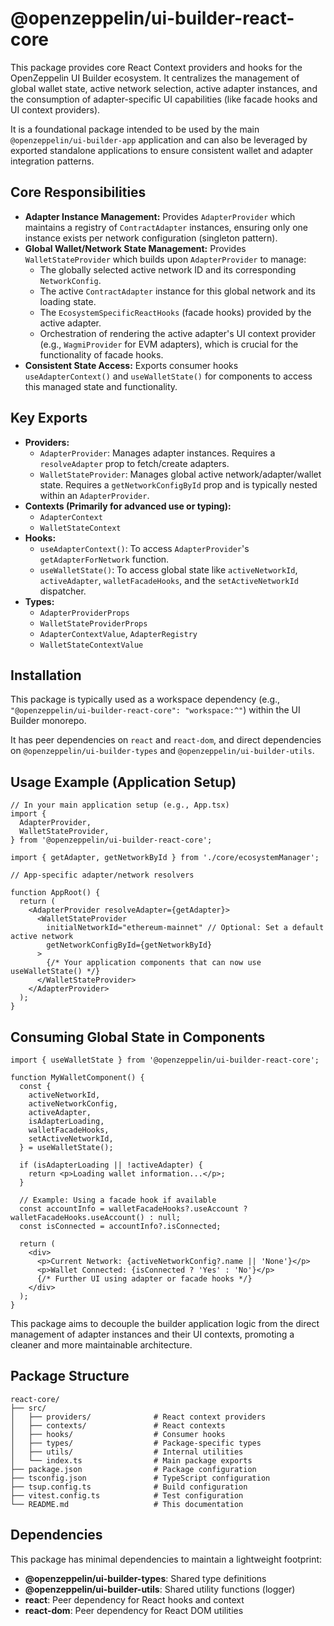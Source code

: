 # @openzeppelin/ui-builder-react-core

This package provides core React Context providers and hooks for the OpenZeppelin UI Builder ecosystem. It centralizes the management of global wallet state, active network selection, active adapter instances, and the consumption of adapter-specific UI capabilities (like facade hooks and UI context providers).

It is a foundational package intended to be used by the main `@openzeppelin/ui-builder-app` application and can also be leveraged by exported standalone applications to ensure consistent wallet and adapter integration patterns.

## Core Responsibilities

- **Adapter Instance Management:** Provides `AdapterProvider` which maintains a registry of `ContractAdapter` instances, ensuring only one instance exists per network configuration (singleton pattern).
- **Global Wallet/Network State Management:** Provides `WalletStateProvider` which builds upon `AdapterProvider` to manage:
  - The globally selected active network ID and its corresponding `NetworkConfig`.
  - The active `ContractAdapter` instance for this global network and its loading state.
  - The `EcosystemSpecificReactHooks` (facade hooks) provided by the active adapter.
  - Orchestration of rendering the active adapter's UI context provider (e.g., `WagmiProvider` for EVM adapters), which is crucial for the functionality of facade hooks.
- **Consistent State Access:** Exports consumer hooks `useAdapterContext()` and `useWalletState()` for components to access this managed state and functionality.

## Key Exports

- **Providers:**
  - `AdapterProvider`: Manages adapter instances. Requires a `resolveAdapter` prop to fetch/create adapters.
  - `WalletStateProvider`: Manages global active network/adapter/wallet state. Requires a `getNetworkConfigById` prop and is typically nested within an `AdapterProvider`.
- **Contexts (Primarily for advanced use or typing):**
  - `AdapterContext`
  - `WalletStateContext`
- **Hooks:**
  - `useAdapterContext()`: To access `AdapterProvider`'s `getAdapterForNetwork` function.
  - `useWalletState()`: To access global state like `activeNetworkId`, `activeAdapter`, `walletFacadeHooks`, and the `setActiveNetworkId` dispatcher.
- **Types:**
  - `AdapterProviderProps`
  - `WalletStateProviderProps`
  - `AdapterContextValue`, `AdapterRegistry`
  - `WalletStateContextValue`

## Installation

This package is typically used as a workspace dependency (e.g., `"@openzeppelin/ui-builder-react-core": "workspace:^"`) within the UI Builder monorepo.

It has peer dependencies on `react` and `react-dom`, and direct dependencies on `@openzeppelin/ui-builder-types` and `@openzeppelin/ui-builder-utils`.

## Usage Example (Application Setup)

```tsx
// In your main application setup (e.g., App.tsx)
import {
  AdapterProvider,
  WalletStateProvider,
} from '@openzeppelin/ui-builder-react-core';

import { getAdapter, getNetworkById } from './core/ecosystemManager';

// App-specific adapter/network resolvers

function AppRoot() {
  return (
    <AdapterProvider resolveAdapter={getAdapter}>
      <WalletStateProvider
        initialNetworkId="ethereum-mainnet" // Optional: Set a default active network
        getNetworkConfigById={getNetworkById}
      >
        {/* Your application components that can now use useWalletState() */}
      </WalletStateProvider>
    </AdapterProvider>
  );
}
```

## Consuming Global State in Components

```tsx
import { useWalletState } from '@openzeppelin/ui-builder-react-core';

function MyWalletComponent() {
  const {
    activeNetworkId,
    activeNetworkConfig,
    activeAdapter,
    isAdapterLoading,
    walletFacadeHooks,
    setActiveNetworkId,
  } = useWalletState();

  if (isAdapterLoading || !activeAdapter) {
    return <p>Loading wallet information...</p>;
  }

  // Example: Using a facade hook if available
  const accountInfo = walletFacadeHooks?.useAccount ? walletFacadeHooks.useAccount() : null;
  const isConnected = accountInfo?.isConnected;

  return (
    <div>
      <p>Current Network: {activeNetworkConfig?.name || 'None'}</p>
      <p>Wallet Connected: {isConnected ? 'Yes' : 'No'}</p>
      {/* Further UI using adapter or facade hooks */}
    </div>
  );
}
```

This package aims to decouple the builder application logic from the direct management of adapter instances and their UI contexts, promoting a cleaner and more maintainable architecture.

## Package Structure

```text
react-core/
├── src/
│   ├── providers/              # React context providers
│   ├── contexts/               # React contexts
│   ├── hooks/                  # Consumer hooks
│   ├── types/                  # Package-specific types
│   ├── utils/                  # Internal utilities
│   └── index.ts                # Main package exports
├── package.json                # Package configuration
├── tsconfig.json               # TypeScript configuration
├── tsup.config.ts              # Build configuration
├── vitest.config.ts            # Test configuration
└── README.md                   # This documentation
```

## Dependencies

This package has minimal dependencies to maintain a lightweight footprint:

- **@openzeppelin/ui-builder-types**: Shared type definitions
- **@openzeppelin/ui-builder-utils**: Shared utility functions (logger)
- **react**: Peer dependency for React hooks and context
- **react-dom**: Peer dependency for React DOM utilities
